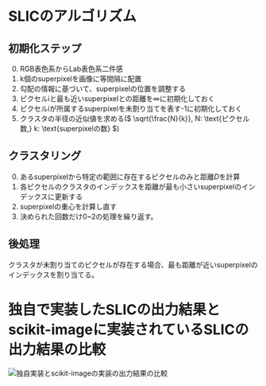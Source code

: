 # SLICのアルゴリズム
## 初期化ステップ
 0. RGB表色系からLab表色系二件感
 1. k個のsuperpixelを画像に等間隔に配置
 2. 勾配の情報に基づいて、superpixelの位置を調整する
 3. ピクセルiと最も近いsuperpixelとの距離を∞に初期化しておく
 4. ピクセルiが所属するsuperpixelを未割り当てを表す-1に初期化しておく
 5. クラスタの半径の近似値を求める($ \sqrt{\frac{N}{k}}, N: \text{ピクセル数,} k: \text{superpixelの数} $)

## クラスタリング
 0. あるsuperpixelから特定の範囲に存在するピクセルのみと距離$D$を計算
 1. 各ピクセルのクラスタのインデックスを距離が最も小さいsuperpixelのインデックスに更新する
 2. superpixelの重心を計算し直す
 3. 決められた回数だけ0~2の処理を繰り返す。

## 後処理
 クラスタが未割り当てのピクセルが存在する場合、最も距離が近いsuperpixelのインデックスを割り当てる。

# 独自で実装したSLICの出力結果とscikit-imageに実装されているSLICの出力結果の比較
![独自実装とscikit-imageの実装の出力結果の比較](./media/compair.png)